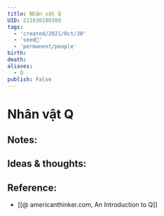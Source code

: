 ```yaml
---
title: Nhân vật Q
UID: 211030180309
tags:
  - 'created/2021/Oct/30'
  - 'seed🥜'
  - 'permanent/people'
birth: 
death: 
aliases:
  - Q
publish: False
---
```

# Nhân vật Q

## Notes:


## Ideas & thoughts:

## Reference:
- [[@ americanthinker.com, An Introduction to Q]]
